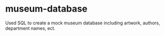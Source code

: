 # museum-database
Used SQL to create a mock museum database including artwork, authors, department names, ect.
